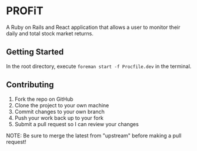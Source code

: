 # PROFiT

A Ruby on Rails and React application that allows a user to monitor their daily and total stock market returns. 

## Getting Started 

In the root directory, execute `foreman start -f Procfile.dev` in the terminal. 

## Contributing

1. Fork the repo on GitHub
2. Clone the project to your own machine
3. Commit changes to your own branch
4. Push your work back up to your fork
5. Submit a pull request so I can review your changes

NOTE: Be sure to merge the latest from "upstream" before making a pull request!
